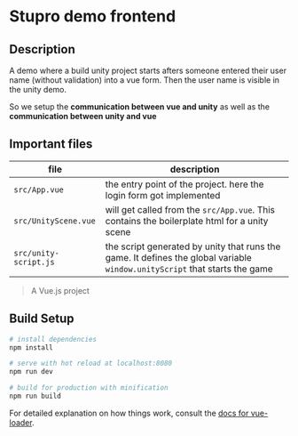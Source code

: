 # Stupro demo frontend

## Description

A demo where a build unity project starts afters someone entered their user name (without validation) into a vue form. Then the user name is visible in the unity demo.

So we setup the **communication between vue and unity** as well as the **communication between unity and vue**

## Important files

| file | description |
| ---- | ----------- |
| `src/App.vue` | the entry point of the project. here the login form got implemented |
| `src/UnityScene.vue` | will get called from the `src/App.vue`. This contains the boilerplate html for a unity scene |
| `src/unity-script.js` | the script generated by unity that runs the game. It defines the global variable `window.unityScript` that starts the game |

> A Vue.js project

## Build Setup

```bash
# install dependencies
npm install

# serve with hot reload at localhost:8080
npm run dev

# build for production with minification
npm run build
```

For detailed explanation on how things work, consult the [docs for vue-loader](http://vuejs.github.io/vue-loader).
